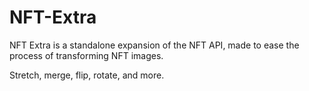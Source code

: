 # NFT-Extra

NFT Extra is a standalone expansion of the NFT API, made to ease the process of transforming NFT images.

Stretch, merge, flip, rotate, and more.
